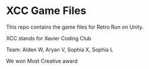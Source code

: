 # XCC Game Files
This repo contains the game files for Retro Run on Unity.

XCC stands for Xavier Coding Club

Team: Alden W, Aryan V, Sophia X, Sophia L

We won Most Creative award
